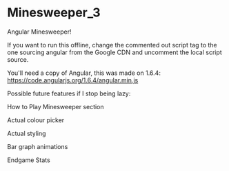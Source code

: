 # Minesweeper_3
Angular Minesweeper!

If you want to run this offline, change the commented out script tag to the one sourcing angular from the Google CDN and uncomment the local script source.

You'll need a copy of Angular, this was made on 1.6.4: https://code.angularjs.org/1.6.4/angular.min.js

Possible future features if I stop being lazy:

How to Play Minesweeper section

Actual colour picker

Actual styling

Bar graph animations

Endgame Stats
